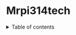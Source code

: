 # Mrpi314tech
<details>
<summary>Table of contents</summary>
<br>
UC37software

Mario Hacked NES
</details>
